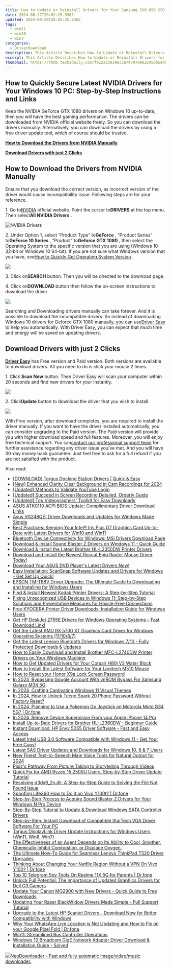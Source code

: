 ```yaml
---
title: How to Update or Reinstall Drivers for Your Samsung EVO 850 SSD – Step-by-Step Instructions
date: 2024-08-27T20:02:25.936Z
updated: 2024-08-28T20:02:25.936Z
tags:
  - win11
  - win10
  - win7
categories:
  - DriverDownload
description: This Article Describes How to Update or Reinstall Drivers for Your Samsung EVO 850 SSD – Step-by-Step Instructions
excerpt: This Article Describes How to Update or Reinstall Drivers for Your Samsung EVO 850 SSD – Step-by-Step Instructions
thumbnail: https://thmb.techidaily.com/fa22a25939ec5a747970e922450b5ed9de98bf9e7d068192b7f160e6562e70f2.jpg
---
```


## How to Quickly Secure Latest NVIDIA Drivers for Your Windows 10 PC: Step-by-Step Instructions and Links

Keep the NVIDIA GeForce GTX 1080 drivers on Windows 10 up-to-date, then you will have the best gaming performance. The drivers can be downloaded from NVIDIA official website freely. So you can download the drivers manually. Alternatively, you can download the drivers by using a free driver update tool, which of course should be trusted.

[**How to Download the Drivers from NVIDIA Manually**](https://tools.techidaily.com/drivereasy/download/)

[**Download Drivers with just 2 Clicks**](https://tools.techidaily.com/drivereasy/download/)

## **How to Download the Drivers from NVIDIA Manually**

 Ensure that you download the correct version, as incorrect version of the driver would cause incompatibility issue. Following steps are for your reference.

 1\. Go to[NVIDIA](https://tools.techidaily.com/drivereasy/download/) official website. Point the cursor to**DRIVERS** at the top menu. Then select**All NVIDIA Drivers** .

![NVIDIA Drivers](https://images.drivereasy.com/wp-content/uploads/2016/09/img_57ccd935a0f0a.jpg)

 2\. Under Option 1, select “Product Type” to**GeForce** , “Product Series” to**GeForce 10 Series** , “Product” to**Geforce GTX 1080** , then select the Operating System to the specific version that you are using (Windows 10 32-bit or Windows 10 64-bit). If you are not sure what Windows version that you have, see[How to Quickly Get Operating System Version](https://tools.techidaily.com/drivereasy/download/) .

![](https://images.drivereasy.com/wp-content/uploads/2016/10/img_581410198d290.jpg)

 3\. Click on**SEARCH** button. Then you will be directed to the download page.

 4\. Click on**DOWNLOAD** button then follow the on-screen instructions to download the driver.

![](https://images.drivereasy.com/wp-content/uploads/2016/10/img_581412f0a2c64.jpg)

 Searching and Downloading drivers manually can take forever. And it is possible to download the incompatible drivers. So instead of downloading Windows 10 drivers for Geforce GTX 1080 manually, you can use[Driver Easy](https://tools.techidaily.com/drivereasy/download/) to help you automatically. With Driver Easy, you can expect that much time and energy will be saved on updating drivers.

## **Download Drivers with just 2 Clicks**

**[Driver Easy](https://tools.techidaily.com/drivereasy/download/)**  has Free version and Paid version. Both versions are available to download drivers. All you need to do is click your mouse 2 times.

1\. Click **Scan Now**  button. Then Driver Easy will scan your computer within 20 seconds and find new drivers for your instantly.  

![](https://images.drivereasy.com/wp-content/uploads/2017/04/img_58eca1022f7b7.png)

 2\. Click**Update** button to download the driver that you wish to install.

![](https://images.drivereasy.com/wp-content/uploads/2017/04/img_58eca27c67b42.jpg)

 With Free version, after download completes, you are required to install the driver manually. If you want to have the driver installed automatically, you can consider upgrading to the Paid version. The Paid version will provide you with higher download speed and full features. Moreover, you will enjoy free technical support. You can[contact our professional support team](https://tools.techidaily.com/drivereasy/download/) for further assistance regarding any driver issue you’ve met. And you will have 30-day money back guarantee. Just feel free to ask for a full refund if you are not satisfied with the product.

<ins class="adsbygoogle"
     style="display:block"
     data-ad-format="autorelaxed"
     data-ad-client="ca-pub-7571918770474297"
     data-ad-slot="1223367746"></ins>



<ins class="adsbygoogle"
     style="display:block"
     data-ad-client="ca-pub-7571918770474297"
     data-ad-slot="8358498916"
     data-ad-format="auto"
     data-full-width-responsive="true"></ins>

<span class="atpl-alsoreadstyle">Also read:</span>
<div><ul>
<li><a href="https://win-amazing.techidaily.com/download-targus-docking-station-drivers-quick-and-easy/"><u>[DOWNLOAD] Targus Docking Station Drivers | Quick & Easy</u></a></li>
<li><a href="https://screen-sharing-recording.techidaily.com/new-enhanced-clarity-clear-background-in-cam-recordings-for-2024/"><u>[New] Enhanced Clarity  Clear Background in Cam Recordings for 2024</u></a></li>
<li><a href="https://facebook-video-footage.techidaily.com/updated-methods-to-validate-youtube-login/"><u>[Updated] Methods to Validate YouTube Login</u></a></li>
<li><a href="https://screen-video-capture.techidaily.com/updated-succeed-in-screen-recording-detailed-orderly-guide/"><u>[Updated] Succeed in Screen Recording  Detailed, Orderly Guide</u></a></li>
<li><a href="https://facebook-video-footage.techidaily.com/updated-top-videographers-toolkit-for-easy-downloads/"><u>[Updated] Top Videographers' Toolkit for Easy Downloads</u></a></li>
<li><a href="https://win-amazing.techidaily.com/asus-atk0110-acpi-bios-update-complimentary-driver-download-links/"><u>ASUS ATK0110 ACPI BIOS Update: Complimentary Driver Download Links</u></a></li>
<li><a href="https://win-amazing.techidaily.com/asus-vg248qe-driver-downloads-and-updates-for-windows-made-simple/"><u>Asus VG248QE: Driver Downloads and Updates for Windows Made Simple</u></a></li>
<li><a href="https://win-amazing.techidaily.com/best-practices-keeping-your-intel-iris-plus-g7-graphics-card-up-to-date-with-latest-drivers-for-win10-and-win11/"><u>Best Practices: Keeping Your Intel® Iris Plus G7 Graphics Card Up-to-Date with Latest Drivers for Win10 and Win11</u></a></li>
<li><a href="https://win-amazing.techidaily.com/bluetooth-device-connectivity-for-windows-msi-drivers-download-page/"><u>Bluetooth Device Connectivity for Windows: MSi Drivers Download Page</u></a></li>
<li><a href="https://win-amazing.techidaily.com/download-and-install-sound-blaster-z-drivers-on-windows-11-quick-guide/"><u>Download & Install Sound Blaster Z Drivers on Windows 11 - Quick Guide</u></a></li>
<li><a href="https://win-amazing.techidaily.com/download-and-install-the-latest-brother-hl-l2350dw-printer-drivers/"><u>Download & Install the Latest Brother HL-L2350DW Printer Drivers</u></a></li>
<li><a href="https://win-amazing.techidaily.com/1722975429309-download-and-install-the-newest-roccat-epiq-raptor-mouse-driver-today/"><u>Download and Install the Newest Roccat Epiq Raptor Mouse Driver Today!</u></a></li>
<li><a href="https://win-amazing.techidaily.com/download-your-asus-dvd-players-latest-drivers-now/"><u>Download Your ASUS DVD Player's Latest Drivers Now!</u></a></li>
<li><a href="https://win-amazing.techidaily.com/1722966154753-easy-installation-scansnap-software-updates-and-drivers-for-windows-get-set-up-quick/"><u>Easy Installation: ScanSnap Software Updates and Drivers for Windows - Get Set Up Quick!</u></a></li>
<li><a href="https://win-amazing.techidaily.com/epson-tm-t88v-driver-upgrade-the-ultimate-guide-to-downloading-and-installing-for-windows-users/"><u>EPSON TM-T88V Driver Upgrade: The Ultimate Guide to Downloading and Installing for Windows Users</u></a></li>
<li><a href="https://win-amazing.techidaily.com/find-and-install-newest-kodak-printer-drivers-a-step-by-step-tutorial/"><u>Find & Install Newest Kodak Printer Drivers: A Step-by-Step Tutorial</u></a></li>
<li><a href="https://win-amazing.techidaily.com/fixing-unrecognized-usb-devices-in-windows-11-step-by-step-solutions-and-preventative-measures-for-hassle-free-connections/"><u>Fixing Unrecognized USB Devices in Windows 11: Step-by-Step Solutions and Preventative Measures for Hassle-Free Connections</u></a></li>
<li><a href="https://win-amazing.techidaily.com/free-kyocera-printer-driver-downloads-installation-guide-for-windows-users/"><u>Free KYOCERA Printer Driver Downloads: Installation Guide for Windows Users</u></a></li>
<li><a href="https://win-amazing.techidaily.com/get-hp-deskjet-2755e-drivers-for-windows-operating-systems-fast-download-link/"><u>Get HP DeskJet 2755E Drivers for Windows Operating Systems – Fast Download Link!</u></a></li>
<li><a href="https://win-amazing.techidaily.com/get-the-latest-amd-rx-5700-xt-graphics-card-driver-for-windows-operating-systems-111087/"><u>Get the Latest AMD RX 5700 XT Graphics Card Driver for Windows Operating Systems (11/10/8/7)</u></a></li>
<li><a href="https://win-amazing.techidaily.com/get-the-latest-lenovo-bluetooth-drivers-for-windows-710-fully-protected-downloads-and-updates/"><u>Get the Latest Lenovo Bluetooth Drivers for Windows 7/10 - Fully Protected Downloads & Updates</u></a></li>
<li><a href="https://win-amazing.techidaily.com/how-to-easily-download-and-install-brother-mfc-l2740dw-printer-drivers-on-your-windows-machine/"><u>How to Easily Download and Install Brother MFC-L2740DW Printer Drivers on Your Windows Machine</u></a></li>
<li><a href="https://win-amazing.techidaily.com/how-to-get-updated-drivers-for-your-corsair-h80i-v2-water-block/"><u>How to Get Updated Drivers for Your Corsair H80i V2 Water Block</u></a></li>
<li><a href="https://win-amazing.techidaily.com/how-to-install-the-latest-software-for-your-logitech-m510-mouse/"><u>How to Install the Latest Software for Your Logitech M510 Mouse</u></a></li>
<li><a href="https://unlock-android.techidaily.com/how-to-reset-your-honor-x9a-lock-screen-password-by-drfone-android/"><u>How to Reset your Honor X9a Lock Screen Password</u></a></li>
<li><a href="https://android-unlock.techidaily.com/in-2024-bypassing-google-account-with-vnrom-bypass-for-samsung-galaxy-m34-5g-by-drfone-android/"><u>In 2024, Bypassing Google Account With vnROM Bypass For Samsung Galaxy M34 5G</u></a></li>
<li><a href="https://extra-information.techidaily.com/in-2024-crafting-captivating-windows-11-visual-themes/"><u>In 2024, Crafting Captivating Windows 11 Visual Themes</u></a></li>
<li><a href="https://unlock-android.techidaily.com/in-2024-how-to-unlock-tecno-spark-20-phone-password-without-factory-reset-by-drfone-android/"><u>In 2024, How to Unlock Tecno Spark 20 Phone Password Without Factory Reset?</u></a></li>
<li><a href="https://android-pokemon-go.techidaily.com/in-2024-planning-to-use-a-pokemon-go-joystick-on-motorola-moto-g34-5g-drfone-by-drfone-virtual-android/"><u>In 2024, Planning to Use a Pokemon Go Joystick on Motorola Moto G34 5G? | Dr.fone</u></a></li>
<li><a href="https://ios-unlock.techidaily.com/in-2024-remove-device-supervision-from-your-apple-iphone-14-pro-by-drfone-ios/"><u>In 2024, Remove Device Supervision From your Apple iPhone 14 Pro</u></a></li>
<li><a href="https://win-amazing.techidaily.com/install-up-to-date-drivers-for-brother-hl-l2360dw-beginner-guide/"><u>Install Up-to-Date Drivers for Brother HL-L2360DW - Beginner Guide</u></a></li>
<li><a href="https://win-amazing.techidaily.com/instant-download-hp-envy-5055-driver-software-fast-and-easy-access/"><u>Instant Download: HP Envy 5055 Driver Software - Fast and Easy Access</u></a></li>
<li><a href="https://win-amazing.techidaily.com/latest-intel-usb-30-software-compatible-with-windows-11-get-your-free-copy/"><u>Latest Intel USB 3.0 Software Compatible with Windows 11 - Get Your Free Copy!</u></a></li>
<li><a href="https://win-amazing.techidaily.com/latest-sas-driver-updates-and-downloads-for-windows-10-8-and-7-users/"><u>Latest SAS Driver Updates and Downloads for Windows 10, 8 & 7 Users</u></a></li>
<li><a href="https://ai-topics.techidaily.com/new-finest-text-to-speech-male-voice-tools-for-natural-output-for-2024/"><u>New Finest Text-to-Speech Male Voice Tools for Natural Output for 2024</u></a></li>
<li><a href="https://extra-hints.techidaily.com/pixizs-pathway-from-picture-taking-to-storytelling-through-videos/"><u>Pixiz's Pathway  From Picture Taking to Storytelling Through Videos</u></a></li>
<li><a href="https://win-amazing.techidaily.com/quick-fix-for-amd-ryzen-5-2500u-users-step-by-step-driver-update-tutorial/"><u>Quick Fix for AMD Ryzen ^5 2500U Users: Step-by-Step Driver Update Tutorial</u></a></li>
<li><a href="https://tech-recovery.techidaily.com/resolving-d3dx92ndll-a-step-by-step-guide-to-solving-the-file-not-found-issue/"><u>Resolving d3dx9_2n.dll: A Step-by-Step Guide to Solving the File Not Found Issue</u></a></li>
<li><a href="https://fake-location.techidaily.com/spoofing-life360-how-to-do-it-on-vivo-y100t-drfone-by-drfone-virtual-android/"><u>Spoofing Life360 How to Do it on Vivo Y100t? | Dr.fone</u></a></li>
<li><a href="https://win-amazing.techidaily.com/step-by-step-process-to-acquire-sound-blaster-z-drivers-for-your-windows-n-pro-device/"><u>Step-by-Step Process to Acquire Sound Blaster Z Drivers for Your Windows N Pro Device</u></a></li>
<li><a href="https://win-amazing.techidaily.com/step-by-step-tutorial-to-update-and-download-windows-sata-controller-drivers/"><u>Step-By-Step Tutorial to Update & Download Windows SATA Controller Drivers</u></a></li>
<li><a href="https://win-amazing.techidaily.com/step-by-step-instant-download-of-compatible-startech-vga-driver-software-for-your-pc/"><u>Step-by-Step: Instant Download of Compatible StarTech VGA Driver Software For Your PC</u></a></li>
<li><a href="https://win-amazing.techidaily.com/targus-displaylink-driver-update-instructions-for-windows-users-win11-win8-win7/"><u>Targus DisplayLink Driver Update Instructions for Windows Users (Win11, Win8, Win7)</u></a></li>
<li><a href="https://win-amazing.techidaily.com/the-effectiveness-of-an-agent-depends-on-its-ability-to-cool-smother-chemically-inhibit-combustion-or-displace-oxygen/"><u>The Effectiveness of an Agent Depends on Its Ability to Cool, Smother, Chemically Inhibit Combustion, or Displace Oxygen.</u></a></li>
<li><a href="https://win-amazing.techidaily.com/the-ultimate-how-to-guide-for-seamless-lenovo-thinkpad-t520-driver-upgrades/"><u>The Ultimate How-To Guide for Seamless Lenovo ThinkPad T520 Driver Upgrades</u></a></li>
<li><a href="https://fake-location.techidaily.com/thinking-about-changing-your-netflix-region-without-a-vpn-on-vivo-y100-drfone-by-drfone-virtual-android/"><u>Thinking About Changing Your Netflix Region Without a VPN On Vivo Y100? | Dr.fone</u></a></li>
<li><a href="https://android-location-track.techidaily.com/top-10-telegram-spy-tools-on-realme-11x-5g-for-parents-drfone-by-drfone-virtual-android/"><u>Top 10 Telegram Spy Tools On Realme 11X 5G for Parents | Dr.fone</u></a></li>
<li><a href="https://win-amazing.techidaily.com/unlock-full-potential-the-importance-of-updated-graphics-drivers-for-dell-g3-gamers/"><u>Unlock Full Potential: The Importance of Updated Graphics Drivers for Dell G3 Gamers</u></a></li>
<li><a href="https://win-amazing.techidaily.com/update-your-canon-mg2900-with-new-drivers-quick-guide-to-free-downloads/"><u>Update Your Canon MG2900 with New Drivers - Quick Guide to Free Downloads</u></a></li>
<li><a href="https://win-amazing.techidaily.com/updating-your-razer-blackwidow-drivers-made-simple-full-support-tutorial/"><u>Updating Your Razer BlackWidow Drivers Made Simple - Full Support Tutorial</u></a></li>
<li><a href="https://win-amazing.techidaily.com/upgrade-to-the-latest-hp-scanjet-drivers-download-now-for-better-compatibility-with-windows/"><u>Upgrade to the Latest HP Scanjet Drivers - Download Now for Better Compatibility with Windows</u></a></li>
<li><a href="https://review-topics.techidaily.com/why-your-whatsapp-live-location-is-not-updating-and-how-to-fix-on-your-google-pixel-fold-drfone-by-drfone-virtual-android/"><u>Why Your WhatsApp Live Location is Not Updating and How to Fix on your Google Pixel Fold | Dr.fone</u></a></li>
<li><a href="https://driver-error.techidaily.com/win11-streamlined-bus-controller-operations/"><u>Win11: Streamlined Bus Controller Operations</u></a></li>
<li><a href="https://win-amazing.techidaily.com/windows-10-broadcom-gige-network-adapter-driver-download-and-installation-guide-solved/"><u>Windows 10 Broadcom GigE Network Adapter Driver Download & Installation Guide - Solved</u></a></li>
</ul></div>

<!-- affiliate ads begin -->
<a href="https://secure.2checkout.com/order/checkout.php?PRODS=4559731&QTY=1&AFFILIATE=108875&CART=1"><img src="http://www.neowise.com/images/nd-ss-w200.jpg" border="0">NeoDownloader - Fast and fully automatic image/video/music downloader. </a>
<!-- affiliate ads end -->
